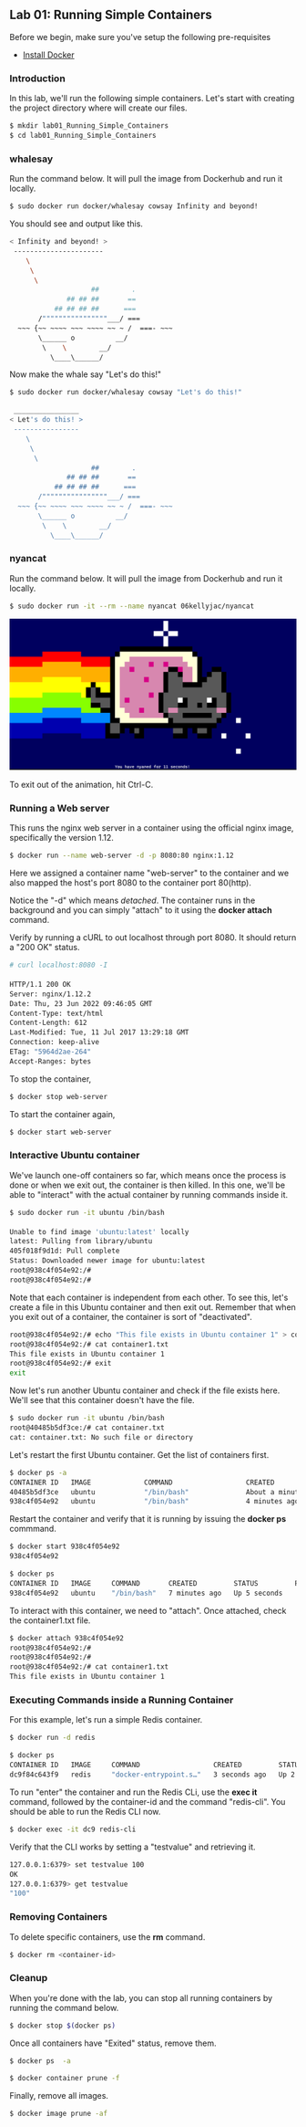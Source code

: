 ## Lab 01: Running Simple Containers
 

Before we begin, make sure you've setup the following pre-requisites

  - [Install Docker](../pages/01-Pre-requisites/labs-docker-pre-requisites/README.md)


### Introduction

In this lab, we'll run the following simple containers. Let's start with creating the project directory where will create our files.

```bash
$ mkdir lab01_Running_Simple_Containers 
$ cd lab01_Running_Simple_Containers 
```

### whalesay

Run the command below. It will pull the image from Dockerhub and run it locally.

```bash
$ sudo docker run docker/whalesay cowsay Infinity and beyond!
```

You should see and output like this.

```bash
< Infinity and beyond! >
 ----------------------
    \
     \
      \
                    ##        .
              ## ## ##       ==
           ## ## ## ##      ===
       /""""""""""""""""___/ ===
  ~~~ {~~ ~~~~ ~~~ ~~~~ ~~ ~ /  ===- ~~~
       \______ o          __/
        \    \        __/
          \____\______/
```

Now make the whale say "Let's do this!"

```bash
$ sudo docker run docker/whalesay cowsay "Let's do this!"
```
```bash
 ________________
< Let's do this! >
 ----------------
    \
     \
      \
                    ##        .
              ## ## ##       ==
           ## ## ## ##      ===
       /""""""""""""""""___/ ===
  ~~~ {~~ ~~~~ ~~~ ~~~~ ~~ ~ /  ===- ~~~
       \______ o          __/
        \    \        __/
          \____\______/ 
```


### nyancat 

Run the command below. It will pull the image from Dockerhub and run it locally.
```bash
$ sudo docker run -it --rm --name nyancat 06kellyjac/nyancat
```

<p align=center>
<img src="../Images/0619nyancat.png">
</p>

To exit out of the animation, hit Ctrl-C.

### Running a Web server

This runs the nginx web server in a container using the official nginx image, specifically the version 1.12.

```bash
$ docker run --name web-server -d -p 8080:80 nginx:1.12 
```

Here we assigned a container name "web-server" to the container and we also mapped the host's port 8080 to the container port 80(http).

Notice the "-d" which means *detached*. The container runs in the background and you can simply "attach" to it using the **docker attach <container-id></container-id>** command.

Verify by running a cURL to out localhost through port 8080. It should return a "200 OK" status.

```bash
# curl localhost:8080 -I

HTTP/1.1 200 OK
Server: nginx/1.12.2
Date: Thu, 23 Jun 2022 09:46:05 GMT
Content-Type: text/html
Content-Length: 612
Last-Modified: Tue, 11 Jul 2017 13:29:18 GMT
Connection: keep-alive
ETag: "5964d2ae-264"
Accept-Ranges: bytes 
```

To stop the container,

```bash
$ docker stop web-server 
```

To start the container again,

```bash
$ docker start web-server 
```

### Interactive Ubuntu container

We've launch one-off containers so far, which means once the process is done or when we exit out, the container is then killed. In this one, we'll be able to "interact" with the actual container by running commands inside it.

```bash
$ sudo docker run -it ubuntu /bin/bash

Unable to find image 'ubuntu:latest' locally
latest: Pulling from library/ubuntu
405f018f9d1d: Pull complete
Status: Downloaded newer image for ubuntu:latest
root@938c4f054e92:/#
root@938c4f054e92:/#
```

Note that each container is independent from each other. To see this, let's create a file in this Ubuntu container and then exit out. Remember that when you exit out of a container, the container is sort of "deactivated".

```bash
root@938c4f054e92:/# echo "This file exists in Ubuntu container 1" > container1.txt 
root@938c4f054e92:/# cat container1.txt
This file exists in Ubuntu container 1
root@938c4f054e92:/# exit
exit
```

Now let's run another Ubuntu container and check if the file exists here. We'll see that this container doesn't have the file.

```bash
$ sudo docker run -it ubuntu /bin/bash
root@40485b5df3ce:/# cat container.txt
cat: container.txt: No such file or directory 
```

Let's restart the first Ubuntu container. Get the list of containers first. 

```bash
$ docker ps -a
CONTAINER ID   IMAGE             COMMAND                  CREATED              STATUS                         PORTS     NAMES
40485b5df3ce   ubuntu            "/bin/bash"              About a minute ago   Exited (1) 4 seconds ago                 modest_galois
938c4f054e92   ubuntu            "/bin/bash"              4 minutes ago        Exited (0) 3 minutes ago                 nostalgic_dhawan
```

Restart the container and verify that it is running by issuing the **docker ps** commmand.

```bash
$ docker start 938c4f054e92
938c4f054e92 
```
```bash
$ docker ps
CONTAINER ID   IMAGE     COMMAND       CREATED         STATUS         PORTS     NAMES
938c4f054e92   ubuntu    "/bin/bash"   7 minutes ago   Up 5 seconds             nostalgic_dhawan 
```

To interact with this container, we need to "attach". Once attached, check the container1.txt file.

```bash
$ docker attach 938c4f054e92
root@938c4f054e92:/# 
root@938c4f054e92:/# 
root@938c4f054e92:/# cat container1.txt
This file exists in Ubuntu container 1
```

### Executing Commands inside a Running Container

For this example, let's run a simple Redis container.

```bash
$ docker run -d redis 
```
```bash
$ docker ps
CONTAINER ID   IMAGE     COMMAND                  CREATED         STATUS         PORTS      NAMES
dc9f84c643f9   redis     "docker-entrypoint.s…"   3 seconds ago   Up 2 seconds   6379/tcp   sweet_brown 
```

To run "enter" the container and run the Redis CLi, use the **exec it** command, followed by the container-id and the command "redis-cli". You should be able to run the Redis CLI now.

```bash
$ docker exec -it dc9 redis-cli 
```

Verify that the CLI works by setting a "testvalue" and retrieving it.

```bash
127.0.0.1:6379> set testvalue 100
OK
127.0.0.1:6379> get testvalue
"100" 
```

### Removing Containers

To delete specific containers, use the **rm** command.

```bash
$ docker rm <container-id>
```

### Cleanup 

When you're done with the lab, you can stop all running containers by running the command below.

```bash
$ docker stop $(docker ps) 
```

Once all containers have "Exited" status, remove them.

```bash
$ docker ps  -a 
```

```bash
$ docker container prune -f 
```

Finally, remove all images.

```bash
$ docker image prune -af 
```
